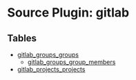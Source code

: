 # Source Plugin: gitlab
## Tables
- [gitlab_groups_groups](gitlab_groups_groups.md)
  - [gitlab_groups_group_members](gitlab_groups_group_members.md)
- [gitlab_projects_projects](gitlab_projects_projects.md)